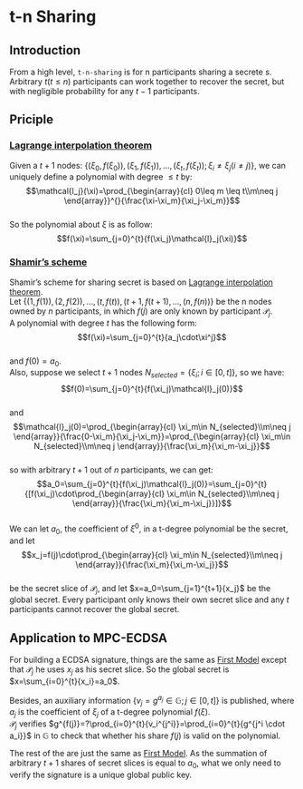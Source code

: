 # t-n Sharing

## Introduction
From a high level, `t-n-sharing` is for n participants sharing a secrete $s$. Arbitrary $t(t\leq n)$ participants can work together to recover the secret, but with negligible probability for any $t-1$ participants.  

## Priciple
### [Lagrange interpolation theorem](https://en.wikipedia.org/wiki/Lagrange_polynomial)  
Given a $t+1$ nodes: $\{(\xi_0, f(\xi_0)), (\xi_1, f(\xi_1)),...,(\xi_t, f(\xi_t)); \xi_i \neq \xi_j(i \neq j)\}$, we can uniquely define a polynomial with degree $\leq t$ by:    
$$\mathcal{l_j}(\xi)=\prod_{\begin{array}{cl} 0\leq m \leq t\\m\neq j \end{array}}^{}{\frac{\xi-\xi_m}{\xi_j-\xi_m}}$$  
So the polynomial about $\xi$ is as follow:  
$$f(\xi)=\sum_{j=0}^{t}{f(\xi_j)\mathcal{l}_j(\xi)}$$  
 
### [Shamir’s scheme](https://en.wikipedia.org/wiki/Shamir%27s_Secret_Sharing)  
Shamir’s scheme for sharing secret is based on [Lagrange interpolation theorem](#lagrange-interpolation-theorem).  
Let $\{(1,f(1)), (2,f(2)),..., (t,f(t)), (t+1,f(t+1),...,(n,f(n))\}$ be the n nodes owned by $n$ participants, in which $f(j)$ are only known by participant $\mathcal{P}_j$.  
A polynomial with degree $t$ has the following form:  
$$f(\xi)=\sum_{j=0}^{t}{a_j\cdot\xi^j}$$  
and $f(0)=a_0$.  
Also, suppose we select $t+1$ nodes $N_{selected}=\{\xi_i;i\in [0, t]\}$, so we have:  
$$f(0)=\sum_{j=0}^{t}{f(\xi_j)\mathcal{l}_j(0)}$$  
and  
$$\mathcal{l}_j(0)=\prod_{\begin{array}{cl} \xi_m\in N_{selected}\\m\neq j \end{array}}{\frac{0-\xi_m}{\xi_j-\xi_m}}=\prod_{\begin{array}{cl} \xi_m\in N_{selected}\\m\neq j \end{array}}{\frac{\xi_m}{\xi_m-\xi_j}}$$  
so with arbitrary $t+1$ out of $n$ participants, we can get: 
$$a_0=\sum_{j=0}^{t}{f(\xi_j)\mathcal{l}_j(0)}=\sum_{j=0}^{t}{[f(\xi_j)\cdot\prod_{\begin{array}{cl} \xi_m\in N_{selected}\\m\neq j \end{array}}{\frac{\xi_m}{\xi_m-\xi_j}}]}$$  
We can let $a_0$, the coefficient of $\xi^0$, in a t-degree polynomial be the secret, and let  
$$x_j=f(j)\cdot\prod_{\begin{array}{cl} \xi_m\in N_{selected}\\m\neq j \end{array}}{\frac{\xi_m}{\xi_m-\xi_j}}$$  
be the secret slice of $\mathcal{P}_j$, and let $x=a_0=\sum_{j=1}^{t+1}{x_j}$ be the global secret. Every participant only knows their own secret slice and any $t$ participants cannot recover the global secret.  

## Application to MPC-ECDSA  
For building a ECDSA signature, things are the same as [First Model](./First%20Model.md) except that $\mathcal{P}_j$ he uses $x_j$ as his secret slice. So the global secret is $x=\sum_{i=0}^{t}{x_i}=a_0$.    

Besides, an auxiliary information $\{v_j=g^{a_j}\in\mathbb{G};j\in[0,t]\}$ is published, where $a_j$ is the coefficient of $\xi_j$ of a t-degree polynomial $f(\xi)$.  
$\mathcal{P}_j$ verifies $g^{f(j)}=?\prod_{i=0}^{t}{v_i^{j^i}}=\prod_{i=0}^{t}{g^{j^i \cdot a_i}}$ in $\mathbb{G}$ to check that whether his share $f(j)$ is valid on the polynomial.  

The rest of the are just the same as [First Model](./First%20Model.md). As the summation of arbitrary $t+1$ shares of secret slices is equal to $a_0$, what we only need to verify the signature is a unique global public key.  